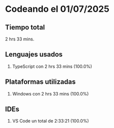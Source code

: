 # Codeando el 01/07/2025

## Tiempo total
2 hrs 33 mins.

## Lenguajes usados
1. TypeScript con 2 hrs 33 mins (100.0%)

## Plataformas utilizadas
1. Windows con 2 hrs 33 mins (100.0%)

## IDEs
1. VS Code un total de 2:33:21 (100.0%)
